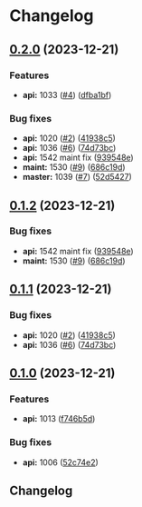 # Changelog

## [0.2.0](https://github.com/tiborsimko/release-please-test/compare/v0.1.0...0.2.0) (2023-12-21)


### Features

* **api:** 1033 ([#4](https://github.com/tiborsimko/release-please-test/issues/4)) ([dfba1bf](https://github.com/tiborsimko/release-please-test/commit/dfba1bf6a7804ee72ddd25516d1736136d4def30))


### Bug fixes

* **api:** 1020 ([#2](https://github.com/tiborsimko/release-please-test/issues/2)) ([41938c5](https://github.com/tiborsimko/release-please-test/commit/41938c5e2a7bf6dfa9bb8e8090ffeebcbd1a899b))
* **api:** 1036 ([#6](https://github.com/tiborsimko/release-please-test/issues/6)) ([74d73bc](https://github.com/tiborsimko/release-please-test/commit/74d73bcce4855a6f4eb176847038a72e87c6dd6b))
* **api:** 1542 maint fix ([939548e](https://github.com/tiborsimko/release-please-test/commit/939548ec54f544df579642a82321f9a90198a745))
* **maint:** 1530 ([#9](https://github.com/tiborsimko/release-please-test/issues/9)) ([686c19d](https://github.com/tiborsimko/release-please-test/commit/686c19d72f95028d2691deb3c80a66030d275d6a))
* **master:** 1039 ([#7](https://github.com/tiborsimko/release-please-test/issues/7)) ([52d5427](https://github.com/tiborsimko/release-please-test/commit/52d5427f6bde68b18c8f5b939380fe2560086e53))

## [0.1.2](https://github.com/tiborsimko/release-please-test/compare/v0.1.1...0.1.2) (2023-12-21)


### Bug fixes

* **api:** 1542 maint fix ([939548e](https://github.com/tiborsimko/release-please-test/commit/939548ec54f544df579642a82321f9a90198a745))
* **maint:** 1530 ([#9](https://github.com/tiborsimko/release-please-test/issues/9)) ([686c19d](https://github.com/tiborsimko/release-please-test/commit/686c19d72f95028d2691deb3c80a66030d275d6a))

## [0.1.1](https://github.com/tiborsimko/release-please-test/compare/v0.1.0...v0.1.1) (2023-12-21)


### Bug fixes

* **api:** 1020 ([#2](https://github.com/tiborsimko/release-please-test/issues/2)) ([41938c5](https://github.com/tiborsimko/release-please-test/commit/41938c5e2a7bf6dfa9bb8e8090ffeebcbd1a899b))
* **api:** 1036 ([#6](https://github.com/tiborsimko/release-please-test/issues/6)) ([74d73bc](https://github.com/tiborsimko/release-please-test/commit/74d73bcce4855a6f4eb176847038a72e87c6dd6b))

## [0.1.0](https://github.com/tiborsimko/release-please-test/compare/v0.0.1...v0.1.0) (2023-12-21)


### Features

* **api:** 1013 ([f746b5d](https://github.com/tiborsimko/release-please-test/commit/f746b5dce75b0245df6154c7a510c472f1dd6669))


### Bug fixes

* **api:** 1006 ([52c74e2](https://github.com/tiborsimko/release-please-test/commit/52c74e27a3c4ebeb40b0c8fa88d6b219a5dd1bf9))

## Changelog
